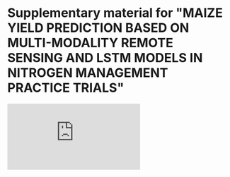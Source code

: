 
# **Supplementary material for "MAIZE YIELD PREDICTION BASED ON MULTI-MODALITY REMOTE SENSING AND LSTM MODELS IN NITROGEN MANAGEMENT PRACTICE TRIALS"**



<embed src="https://username.github.io/folder/document.pdf" type="application/pdf" />
